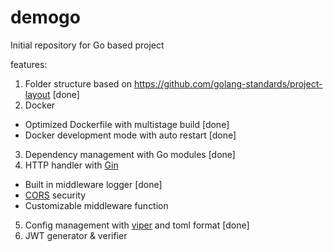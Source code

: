 # demogo

Initial repository for Go based project

features:

1. Folder structure based on https://github.com/golang-standards/project-layout [done]
2. Docker
  - Optimized Dockerfile with multistage build [done]
  - Docker development mode with auto restart [done]
3. Dependency management with Go modules [done]
4. HTTP handler with [Gin](https://github.com/gin-gonic/gin)
  - Built in middleware logger [done]
  - [CORS](https://github.com/gin-contrib/cors) security
  - Customizable middleware function
5. Config management with [viper](https://github.com/spf13/viper) and toml format [done]
6. JWT generator & verifier
